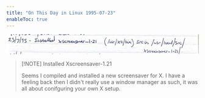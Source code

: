 ```yaml
---
title: "On This Day in Linux 1995-07-23"
enableToc: true
---
```

![](Attachments/Screenshot%202022-11-02%20at%2014.48.16.jpg)
>[!NOTE] Installed Xscreensaver-1.21
>
>Seems I compiled and installed a new screensaver for X. I have a feeling back then I didn't really use a window manager as such, it was all about conifguring your own X setup.